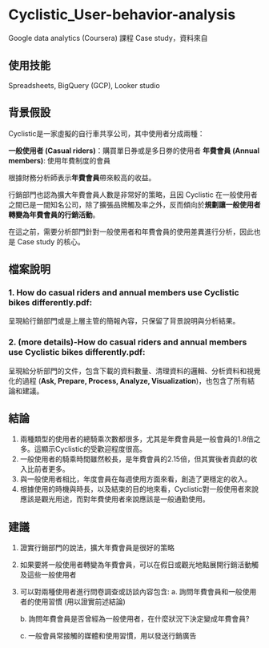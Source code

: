 # Cyclistic_User-behavior-analysis
Google data analytics (Coursera) 課程 Case study，資料來自
## 使用技能
Spreadsheets, BigQuery (GCP), Looker studio
## 背景假設
Cyclistic是一家虛擬的自行車共享公司，其中使用者分成兩種：

  **一般使用者 (Casual riders)**：購買單日券或是多日劵的使用者
  **年費會員 (Annual members)**: 使用年費制度的會員

根據財務分析師表示**年費會員**帶來較高的收益。

行銷部門也認為擴大年費會員人數是非常好的策略，且因 Cyclistic 在一般使用者之間已是一間知名公司，除了擴張品牌觸及率之外，反而傾向於**規劃讓一般使用者轉變為年費會員的行銷活動**。

在這之前，需要分析部門針對一般使用者和年費會員的使用差異進行分析，因此也是 Case study 的核心。

## 檔案說明

### 1. How do casual riders and annual members use Cyclistic bikes differently.pdf: 
呈現給行銷部門或是上層主管的簡報內容，只保留了背景說明與分析結果。
### 2. (more details)-How do casual riders and annual members use Cyclistic bikes differently.pdf:
呈現給分析部門的文件，包含下載的資料數量、清理資料的邏輯、分析資料和視覺化的過程 (**Ask, Prepare, Process, Analyze, Visualization**)，也包含了所有結論和建議。

## 結論
1. 兩種類型的使用者的總騎乘次數都很多，尤其是年費會員是一般會員的1.8倍之多。這顯示Cyclistic的受歡迎程度很高。
2. 一般使用者的騎乘時間雖然較長，是年費會員的2.15倍，但其實後者貢獻的收入比前者更多。
3. 與一般使用者相比，年度會員在每週使用方面來看，創造了更穩定的收入。
4. 根據使用的時機與時長，以及結束的目的地來看，Cyclistic對一般使用者來說應該是觀光用途，而對年費使用者來說應該是一般通勤使用。

## 建議
1. 證實行銷部門的說法，擴大年費會員是很好的策略
2. 如果要將一般使用者轉變為年費會員，可以在假日或觀光地點展開行銷活動觸及這些一般使用者
3. 可以對兩種使用者進行問卷調查或訪談內容包含:
   a. 詢問年費會員和一般使用者的使用習慣 (用以證實前述結論)

   b. 詢問年費會員是否曾經為一般使用者，在什麼狀況下決定變成年費會員?

   c. 一般會員常接觸的媒體和使用習慣，用以發送行銷廣告
